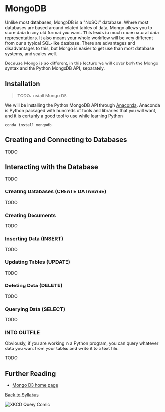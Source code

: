 # MongoDB

Unlike most databases, MongoDB is a "NoSQL" database. Where most databases are based around related tables of data, Mongo allows you to store data in any old format you want. This leads to much more natural data representations. It also means your whole workflow will be very different from our a typical SQL-like database. There are advantages and disadvantages to this, but Mongo is easier to get use than most database systems, and scales well.

Because Mongo is so different, in this lecture we will cover both the Mongo syntax and the Python MongoDB API, separately.


## Installation

> TODO: Install Mongo DB

We will be installing the Python MongoDB API through [Anaconda](http://docs.continuum.io/anaconda/install.html). Anaconda is Python packaged with hundreds of tools and libraries that you will want, and it is certainly a good tool to use while learning Python

    conda install mongodb


## Creating and Connecting to Databases

TODO

## Interacting with the Database

TODO

### Creating Databases (CREATE DATABASE)

TODO

### Creating Documents

TODO

### Inserting Data (INSERT)

TODO

### Updating Tables (UPDATE)

TODO

### Deleting Data (DELETE)

TODO

### Querying Data (SELECT)

TODO



### INTO OUTFILE

Obviously, if you are working in a Python program, you can query whatever data you want from your tables and write it to a text file. 

TODO


## Further Reading

 * [Mongo DB home page](https://www.mongodb.com/)

[Back to Syllabus](../../README.md)


![XKCD Query Comic](https://imgs.xkcd.com/comics/query.png)
